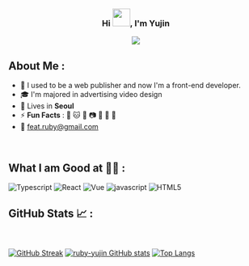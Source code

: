 
<h3 align="center" style="border-bottom:none;">Hi <img src="https://media.giphy.com/media/hvRJCLFzcasrR4ia7z/giphy.gif" width="35">,  I'm Yujin</h3>
<p align="center">
  <img src="https://media2.giphy.com/media/vzO0Vc8b2VBLi/giphy.gif?cid=ecf05e479j3uxwzfh0tqi5apby80ytdfrtsfv76x26svbrnd&rid=giphy.gif&ct=g"/>
</p>

## About Me :

- 🏢 I used to be a web publisher and now I'm a front-end developer.
- 🎓 I'm majored in advertising video design
- 🏡 Lives in **Seoul**
- ⚡ **Fun Facts** : 🐶 🐱 🍕 📷 🎥 🚞 🌿
- 💌 <feat.ruby@gmail.com>

<br>

## What I am Good at 🧑‍💻 :
<img alt="Typescript" src ="https://img.shields.io/badge/Typescript-3178C6.svg?&style=for-the-badge&logo=Typescript&logoColor=white"/>
<img alt="React" src ="https://img.shields.io/badge/React-61DAFB.svg?&style=for-the-badge&logo=React&logoColor=white"/>
<img alt="Vue" src ="https://img.shields.io/badge/Vue-4FC08D.svg?&style=for-the-badge&logo=Vue&logoColor=white"/>
<img alt="javascript" src ="https://img.shields.io/badge/Javascript-F7DF1E.svg?&style=for-the-badge&logo=Javascript&logoColor=white"/>
<img alt="HTML5" src ="https://img.shields.io/badge/HTML5-E34F26.svg?&style=for-the-badge&logo=html5&logoColor=white"/>


## GitHub Stats 📈 :

<br>

[![GitHub Streak](https://github-readme-streak-stats.herokuapp.com?user=ruby-yujin&theme=algolia&date_format=M%20j%5B%2C%20Y%5D)](https://git.io/streak-stats) [![ruby-yujin GitHub stats](https://github-readme-stats.vercel.app/api?username=ruby-yujin&theme=algolia)](https://github.com/ruby-yujin/github-readme-stats) [![Top Langs](https://github-readme-stats.vercel.app/api/top-langs/?username=ruby-yujin&theme=algolia)](https://github.com/ruby-yujin/github-readme-stats) 
<br>


<!--
## Activity Graph 📊 :

<br>

[![Ruby-yujin's github activity graph](https://activity-graph.herokuapp.com/graph?username=ruby-yujin&bg_color=000&color=fff&line=00E676&point=fff&hide_border=true)](https://github.com/ruby-yujin/github-readme-activity-graph)






**ruby-yujin/ruby-yujin** is a ✨ _special_ ✨ repository because its `README.md` (this file) appears on your GitHub profile.

Here are some ideas to get you started:

- 🔭 I’m currently working on ...
- 🌱 I’m currently learning ...
- 👯 I’m looking to collaborate on ...
- 🤔 I’m looking for help with ...
- 💬 Ask me about ...
- 📫 How to reach me: ...
- 😄 Pronouns: ...
- ⚡ Fun fact: ...
-->
